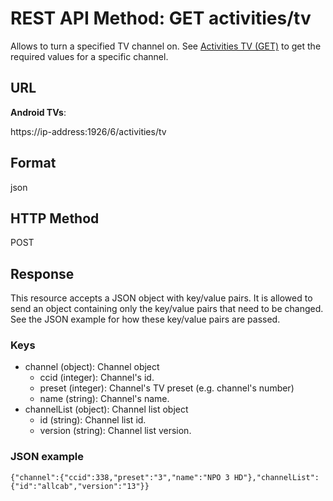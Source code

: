 # REST API Method: GET activities/tv
Allows to turn a specified TV channel on. See [Activities TV (GET)](Activities-TV-(GET).md) to get the required values for a specific channel.
## URL
**Android TVs**:

https://ip-address:1926/6/activities/tv

## Format
json
## HTTP Method
POST
## Response
This resource accepts a JSON object with key/value pairs. It is allowed to send an object containing only the key/value pairs that need to be changed. See the JSON example for how these key/value pairs are passed.

### Keys
* channel (object): Channel object
  * ccid (integer): Channel's id.
  * preset (integer): Channel's TV preset (e.g. channel's number)
  * name (string): Channel's name.
* channelList (object): Channel list object
  * id (string): Channel list id.
  * version (string): Channel list version.

### JSON example
`{"channel":{"ccid":338,"preset":"3","name":"NPO 3 HD"},"channelList":{"id":"allcab","version":"13"}}`
